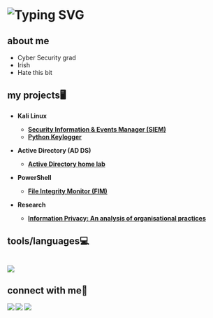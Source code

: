 <h1>
<img src="https://readme-typing-svg.herokuapp.com?font=Montserrat&size=35&duration=2500&pause=1000&color=FFFFFF&width=435&lines=hi+there!%F0%9F%91%8B;i'm+jack" alt="Typing SVG" /></a>
</h1>  

## about me
- Cyber Security grad
- Irish
- Hate this bit


<h2>my projects🖥️</h2>

- <b>Kali Linux
  - [Security Information & Events Manager (SIEM)](https://github.com/jackam-o7/SIEM)
  - [Python Keylogger](https://github.com/jackam-o7/keylogger)
  
- <b>Active Directory (AD DS)
  - [Active Directory home lab](https://github.com/jackam-o7/ActiveDirectoryHomeLab)

- <b>PowerShell
  - [File Integrity Monitor (FIM)](https://github.com/jackam-o7/FIM)

- <b>Research
  - [Information Privacy: An analysis of organisational practices](https://github.com/jackam-o7/finalyrproject)

<h2>tools/languages💻</h2>
<br/>
    <img src="https://skillicons.dev/icons?i=kali,bash,powershell,github,git,ableton,html,elasticsearch,python,mysql,linux,notion,ps,ubuntu,wordpress" /><br>
</div>
    
<h2> connect with me💬</h2>



<a href="https://linkedin.comin/jack-maloney-a58002289/"><img src="https://img.shields.io/badge/-LinkedIn-0072b1?&style=for-the-badge&logo=linkedin&logoColor=white" /></a>
<a href="https://www.instagram.com/jackamo//"><img src="https://img.shields.io/badge/Instagram-E4405F?style=for-the-badge&logo=instagram&logoColor=white" /></a>
<a href="mailto:jackmaloney333@gmail.com"><img src="https://img.shields.io/badge/Gmail-D14836?style=for-the-badge&logo=gmail&logoColor=white" /></a>
<!--

**jackam-o7/jackam-o7** is a ✨ _special_ ✨ repository because its `README.md` (this file) appears on your GitHub profile.
## oidaoijdoaijaoiwj
Here are some ideas to get you started:

- 🔭 I’m currently working on ...
- 🌱 I’m currently learning ...
- 👯 I’m looking to collaborate on ...
- 🤔 I’m looking for help with ...
- 💬 Ask me about ...
- 📫 How to reach me: ...
- 😄 Pronouns: ...
- ⚡ Fun fact: ...
-->

